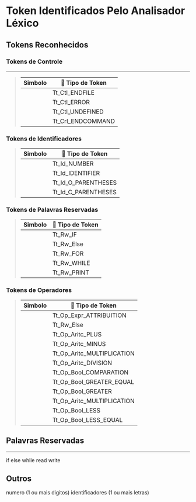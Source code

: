 # Token Identificados Pelo Analisador Léxico

## Tokens Reconhecidos

### Tokens de Controle
-------------------
> | Simbolo  | 📐 Tipo de Token  |
> | ---| ---     | 
> |  |  Tt_Ctl_ENDFILE  | 
> |  |  Tt_Ctl_ERROR  | 
> |  |  Tt_Ctl_UNDEFINED  | 
> |  |  Tt_Crl_ENDCOMMAND  |

### Tokens de Identificadores

> | Simbolo  | 📐 Tipo de Token  |
> | ---| ---     | 
> |  |  Tt_Id_NUMBER  | 
> |  |  Tt_Id_IDENTIFIER  | 
> |  |  Tt_Id_O_PARENTHESES  | 
> |  |  Tt_Id_C_PARENTHESES  |

### Tokens de Palavras Reservadas

> | Simbolo  | 📐 Tipo de Token  |
> | ---| ---     | 
> |  |  Tt_Rw_IF  |
> |  |  Tt_Rw_Else  |
> |  |  Tt_Rw_FOR  | 
> |  |  Tt_Rw_WHILE  | 
> |  |  Tt_Rw_PRINT  |

### Tokens de Operadores

> | Simbolo  | 📐 Tipo de Token  |
> | ---| ---     | 
> |  |  Tt_Op_Expr_ATTRIBUITION  |
> |  |  Tt_Rw_Else  |
> |  |  Tt_Op_Aritc_PLUS  | 
> |  |  Tt_Op_Aritc_MINUS  | 
> |  |  Tt_Op_Aritc_MULTIPLICATION  |
> |  |  Tt_Op_Aritc_DIVISION  |
> |  |  Tt_Op_Bool_COMPARATION  |
> |  |  Tt_Op_Bool_GREATER_EQUAL  |
> |  |  Tt_Op_Bool_GREATER  |
> |  |  Tt_Op_Aritc_MULTIPLICATION  |
> |  |  Tt_Op_Bool_LESS  |
> |  |  Tt_Op_Bool_LESS_EQUAL  |





## Palavras Reservadas
------------------------
if 
else
while
read
write

Outros
------
numero (1 ou mais digitos)
identificadores (1 ou mais letras)
